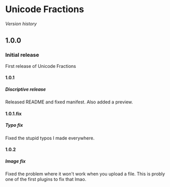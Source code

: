 # Unicode Fractions

###### Version history

## 1.0.0

### Initial release

First release of Unicode Fractions

#### 1.0.1

##### Discriptive release

Released README and fixed manifest. Also added a preview.

#### 1.0.1.fix

##### Typo fix

Fixed the stupid typos I made everywhere.

#### 1.0.2

##### Image fix

Fixed the problem where it won't work when you upload a file. This is probly one of the first plugins to fix that lmao.
